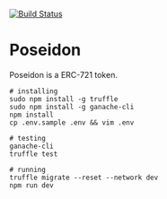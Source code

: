 [![Build Status](https://travis-ci.org/amper-lab/poseidon.svg)](https://travis-ci.org/amper-lab/poseidon)

# Poseidon

Poseidon is a ERC-721 token.

```
# installing
sudo npm install -g truffle
sudo npm install -g ganache-cli
npm install
cp .env.sample .env && vim .env

# testing
ganache-cli
truffle test

# running
truffle migrate --reset --network dev
npm run dev
```
